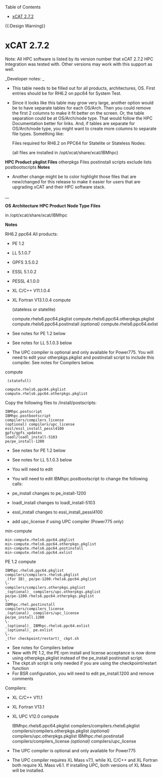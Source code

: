 <!-- START doctoc generated TOC please keep comment here to allow auto update -->
<!-- DON'T EDIT THIS SECTION, INSTEAD RE-RUN doctoc TO UPDATE -->
Table of Contents

- [xCAT 2.7.2](#xcat-272)

<!-- END doctoc generated TOC please keep comment here to allow auto update -->

{{:Design Warning}} 

# xCAT 2.7.2

Note: All HPC software is listed by its version number that xCAT 2.7.2 HPC Integration was tested with. Other versions may work with this support as well. 

_Developer notes: _

  * This table needs to be filled out for all products, architectures, OS. First entries should be for RH6.2 on ppc64 for System Test. 
  * Since it looks like this table may grow very large, another option would be to have separate tables for each OS/Arch. Then you could remove the first 2 columns to make it fit better on the screen. Or, the table separation could be at OS/Arch/node type. That would follow the HPC Documentation better for links. And, if tables are separate for OS/Arch/node type, you might want to create more columns to separate file types. Something like: 

    Files required for RH6.2 on PPC64 for Statelite or Stateless Nodes: 

    (all files are installed in /opt/xcat/share/xcat/IBMhpc) 

**HPC Product**
**pkglist Files**
otherpkgs Files 
postinstall scripts 
exclude lists 
postbootscripts 
**Notes**

  * Another change might be to  color highlight those files that are new/changed for this release to make it easier for users that are upgrading xCAT and their HPC software stack. 

__

  


**OS**
**Architecture**
**HPC Product**
**Node Type**
**Files**

in /opt/xcat/share/xcat/IBMhpc 

**Notes**

RH6.2 
ppc64 
All products: 

  * PE 1.2 
  * LL 5.1.0.7 
  * GPFS 3.5.0.2 
  * ESSL 5.1.0.2 
  * PESSL 4.1.0.0 
  * XL C/C++ V11.1.0.4 
  * XL Fortran V13.1.0.4 
compute 

     (stateless or statelite) 

    compute.rhels6.ppc64.pkglist 
    compute.rhels6.ppc64.otherpkgs.pkglist 
    compute.rhels6.ppc64.postinstall 
    _(optional)_ compute.rhels6.ppc64.exlist 

  * See notes for PE 1.2 below 
  * See notes for LL 5.1.0.3 below 
  * The UPC compiler is optional and only available for Power775. You will need to edit your otherpkgs.pkglist and postinstall script to include this compiler. See notes for Compilers below. 

compute 

     (statefull) 

    compute.rhels6.ppc64.pkglist 
    compute.rhels6.ppc64.otherpkgs.pkglist 

Copy the following files to /install/postscripts: 

    IBMhpc.postscript 
    IBMhpc.postbootscript 
    compilers/compilers_license 
    (optional) compilers/upc_license 
    essl/essl_install_pessl4100 
    gpfs/gpfs_updates 
    loadl/loadl_install-5103 
    pe/pe_install-1200 

  * See notes for PE 1.2 below 
  * See notes for LL 5.1.0.3 below 
  * You will need to edit 
  * You will need to edit IBMhpc.postbootscript to change the following calls: 

    

  * pe_install changes to pe_install-1200 
  * loadl_install changes to loadl_install-5103 
  * essl_install changes to essl_install_pessl4100 
  * add upc_license if using UPC compiler (Power775 only) 

min-compute 

    min-compute.rhels6.ppc64.pkglist 
    min-compute.rhels6.ppc64.otherpkgs.pkglist 
    min-compute.rhels6.ppc64.postinstall 
    min-compute.rhels6.ppc64.exlist 

PE 1.2 
compute 

    IBMhpc.rhels6.ppc64.pkglist 
    compilers/compilers.rhels6.pkglist 
    _(for IB)_ pe/pe-1200.rhels6.ppc64.pkglist 
    \- 
    compilers/compilers.otherpkgs.pkglist 
    _(optional)_ compilers/upc.otherpkgs.pkglist 
    pe/pe-1200.rhels6.ppc64.otherpkgs.pkglist 
    \- 
    IBMhpc.rhel.postinstall 
    compilers/compilers_license 
    _(optional)_ compilers/upc_license 
    pe/pe_install.1200 
    \- 
    _(optional)_ IBMhpc.rhels6.ppc64.exlist 
    _(optional)_ pe.exlist 
    \- 
    _(for checkpoint/restart)_ ckpt.sh 

  * See notes for Compilers below 
  * New with PE 1.2, the PE rpm install and license acceptance is now done using otherpkgs.pkglist instead of the pe_install postinstall script. 
  * The ckpt.sh script is only needed if you are using the checkpoint/restart function 
  * For BSR configuration, you will need to edit pe_install.1200 and remove comments 

  


Compilers: 

  * XL C/C++ V11.1 
  * XL Fortran V13.1 
  * XL UPC V12.0 
compute 

    IBMhpc.rhels6.ppc64.pkglist 
    compilers/compilers.rhels6.pkglist 
    compilers/compilers.otherpkgs.pkglist 
    _(optional)_ compilers/upc.otherpkgs.pkglist 
    IBMhpc.rhel.postinstall 
    compilers/compilers_license 
    _(optional)_ compilers/upc_license 

  * The UPC compiler is optional and only available for Power775 
  * The UPC compiler requires XL Mass v7.1, while XL C/C++ and XL Fortran both require XL Mass v6.1. If installing UPC, both versions of XL Mass will be installed. 
